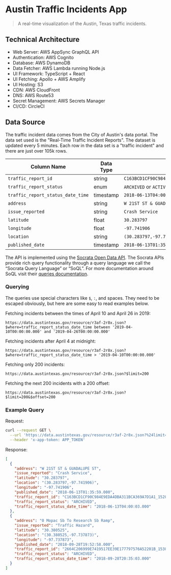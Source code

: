 # Austin Traffic Incidents App

> A real-time visualization of the Austin, Texas traffic incidents.

## Technical Architecture

- Web Server: AWS AppSync GraphQL API
- Authentication: AWS Cognito
- Database: AWS DynamoDB
- Data Fetcher: AWS Lambda running Node.js
- UI Framework: TypeScript + React
- UI Fetching: Apollo + AWS Amplify
- UI Hosting: S3
- CDN: AWS CloudFront
- DNS: AWS Route53
- Secret Management: AWS Secrets Manager
- CI/CD: CircleCI

## Data Source

The traffic incident data comes from the City of Austin's data portal. The data set used is the "Real-Time Traffic Incident Reports". The dataset is updated every 5 minutes. Each row in the data set is a "traffic incident" and there are just over 105k rows.

| Column Name                       | Data Type | Example                                               |
|-----------------------------------|-----------|-------------------------------------------------------|
| `traffic_report_id`               | string    | `C163BCD1CF90C984E9EDA4DBA311BCA369A7D1A1_1528871759` |
| `traffic_report_status`           | enum      | `ARCHIVED` or `ACTIVE`                                |
| `traffic_report_status_date_time` | timestamp | `2018-06-13T04:00:03.000`                             |
| `address`                         | string    | `W 21ST ST & GUADALUPE ST`                            |
| `issue_reported`                  | string    | `Crash Service`                                       |
| `latitude`                        | float     | `30.283797`                                           |
| `longitude`                       | float     | `-97.741906`                                          |
| `location`                        | string    | `(30.283797,-97.741906)`                              |
| `published_date`                  | timestamp | `2018-06-13T01:35:59.000`                             |

The API is implemented using the [Socrata Open Data API](https://dev.socrata.com/). The Socrata APIs provide rich query functionality through a query language we call the “Socrata Query Language” or “SoQL”. For more documentation around SoQL visit their [queries documentation](https://dev.socrata.com/docs/queries/).

### Querying

The queries use special characters like `$`, `:`, and spaces. They need to be escaped obviously, but here are some easy to read examples below.

Fetching incidents between the times of April 10 and April 26 in 2019:

`https://data.austintexas.gov/resource/r3af-2r8x.json?$where=traffic_report_status_date_time between '2019-04-10T00:00:00.000' and '2019-04-26T00:00:00.000'`

Fetching incidents after April 4 at midnight:

`https://data.austintexas.gov/resource/r3af-2r8x.json?$where=traffic_report_status_date_time > '2019-04-10T00:00:00.000'`

Fetching only 200 incidents:

`https://data.austintexas.gov/resource/r3af-2r8x.json?$limit=200`

Fetching the next 200 incidents with a 200 offset:

`https://data.austintexas.gov/resource/r3af-2r8x.json?$limit=200&$offset=200`

### Example Query

Request:

```bash
curl --request GET \
  --url 'https://data.austintexas.gov/resource/r3af-2r8x.json?%24limit=2' \
  --header 'x-app-token: APP_TOKEN'
```

Response:

```json
[
  {
    "address": "W 21ST ST & GUADALUPE ST",
    "issue_reported": "Crash Service",
    "latitude": "30.283797",
    "location": "(30.283797,-97.741906)",
    "longitude": "-97.741906",
    "published_date": "2018-06-13T01:35:59.000",
    "traffic_report_id": "C163BCD1CF90C984E9EDA4DBA311BCA369A7D1A1_1528871759",
    "traffic_report_status": "ARCHIVED",
    "traffic_report_status_date_time": "2018-06-13T04:00:03.000"
  },
  {
    "address": "0 Mopac Sb To Research Sb Ramp",
    "issue_reported": "Traffic Hazard",
    "latitude": "30.380525",
    "location": "(30.380525,-97.737873)",
    "longitude": "-97.737873",
    "published_date": "2018-09-28T19:52:58.000",
    "traffic_report_id": "2664C206999E7419517EE39E177797576A52201B_1538182378",
    "traffic_report_status": "ARCHIVED",
    "traffic_report_status_date_time": "2018-09-28T20:35:03.000"
  }
]
```